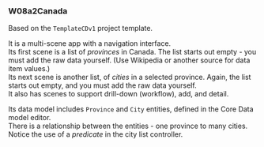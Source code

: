 ###  W08a2Canada

Based on the `TemplateCDv1` project template. 

It is a multi-scene app with a navigation interface.  
Its first scene is a list of *provinces* in Canada. The list starts out empty - you must add the raw data yourself. (Use Wikipedia or another source for data item values.)    
Its next scene is another list, of *cities* in a selected province. Again, the list starts out empty, and you must add the raw data yourself.  
It also has scenes to support drill-down (workflow), add, and detail.  

Its data model includes `Province` and `City` entities, defined in the Core Data model editor.  
There is a relationship between the entities - one province to many cities.  
Notice the use of a *predicate* in the city list controller. 
